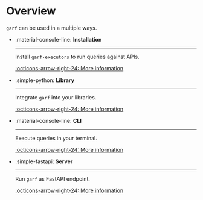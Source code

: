 # Overview

`garf` can be used in a multiple ways.

<div class="grid cards" markdown>

-   :material-console-line: **Installation**

    ----

    Install `garf-executors` to run queries against APIs.

    [:octicons-arrow-right-24: More information](installation.md)

-   :simple-python: **Library**

    ----

    Integrate `garf` into your libraries.

    [:octicons-arrow-right-24: More information](library.md)

-   :material-console-line: **CLI**

    ----

    Execute queries in your terminal.

    [:octicons-arrow-right-24: More information](cli.md)

-   :simple-fastapi: **Server**

    ----

    Run `garf` as FastAPI endpoint.

    [:octicons-arrow-right-24: More information](server.md)
</div>
